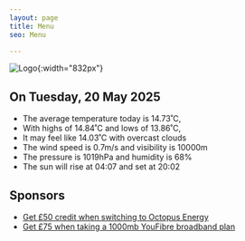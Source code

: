 ```yaml
---
layout: page
title: Menu
seo: Menu

---
```


![Logo](/images/logo.jpg){:width="832px"}

<!-- weather_marker starts -->
## On Tuesday, 20 May 2025

- The average temperature today is 14.73˚C,
- With highs of 14.84˚C and lows of 13.86˚C,
- It may feel like 14.03˚C with overcast clouds
- The wind speed is 0.7m/s and visibility is 10000m
- The pressure is 1019hPa and humidity is 68%
- The sun will rise at 04:07 and set at 20:02

<!-- weather_marker ends -->

## Sponsors

- [Get £50 credit when switching to Octopus Energy](https://bit.ly/3oD1nnS)
- [Get £75 when taking a 1000mb YouFibre broadband plan](https://aklam.io/91zWhU?)
